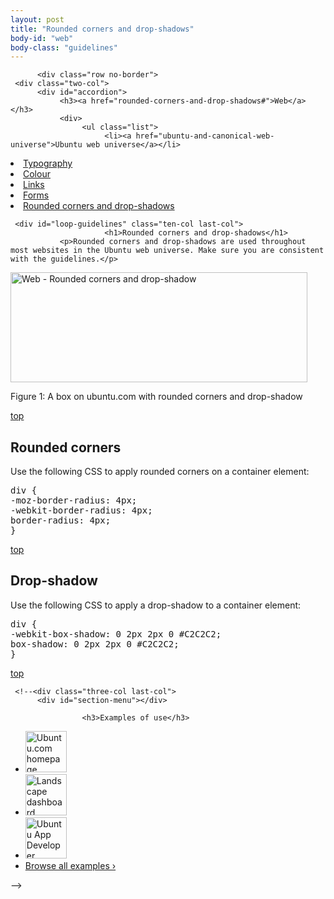 ```yaml
---
layout: post
title: "Rounded corners and drop-shadows"
body-id: "web"
body-class: "guidelines"
---
```



          <div class="row no-border">
     <div class="two-col">
          <div id="accordion">
               <h3><a href="rounded-corners-and-drop-shadows#">Web</a></h3>
               <div>
                    <ul class="list">
                         <li><a href="ubuntu-and-canonical-web-universe">Ubuntu web universe</a></li>
<li><a href="http://design.ubuntu.com/web/typography">Typography</a></li>
<li><a href="colour">Colour</a></li>
<li><a href="links">Links</a></li>
<li><a href="forms">Forms</a></li>
<li class="current_page_item"><a href="rounded-corners-and-drop-shadows">Rounded corners and drop-shadows</a></li>
                    </ul>
               </div>
          </div>
     </div>

     <div id="loop-guidelines" class="ten-col last-col">
                         <h1>Rounded corners and drop-shadows</h1>
               <p>Rounded corners and drop-shadows are used throughout most websites in the Ubuntu web universe. Make sure you are consistent with the guidelines.</p>
<div id="attachment_1156" style="width: 485px" class="wp-caption alignnone"><img src="https://assets.ubuntu.com/v1/4edaf3d7-web-rounded-corners-dropshadow.png" alt="Web - Rounded corners and drop-shadow" title="Web - Rounded corners and drop-shadow" width="475" height="176" class="size-full wp-image-1156" srcset="https://assets.ubuntu.com/v1/4edaf3d7-web-rounded-corners-dropshadow.png 475w, https://assets.ubuntu.com/v1/65807994-web-rounded-corners-dropshadow-300x111.png 300w" sizes="(max-width: 475px) 100vw, 475px" /><p class="wp-caption-text">Figure 1: A box on ubuntu.com with rounded corners and drop-shadow</p></div>
<div class="wp-link-top clearfix"><a href="rounded-corners-and-drop-shadows#">top</a></div>
<h2>Rounded corners</h2>
<p>Use the following CSS to apply rounded corners on a container element:</p>
<pre>div {
-moz-border-radius: 4px;
-webkit-border-radius: 4px;
border-radius: 4px;
}</pre>
<div class="wp-link-top clearfix"><a href="rounded-corners-and-drop-shadows#">top</a></div>
<h2>Drop-shadow</h2>
<p>Use the following CSS to apply a drop-shadow to a container element:</p>
<pre>div {
-webkit-box-shadow: 0 2px 2px 0 #C2C2C2;
box-shadow: 0 2px 2px 0 #C2C2C2;
}</pre>
<div class="wp-link-top clearfix"><a href="rounded-corners-and-drop-shadows#">top</a></div>
               </div>

     <!--<div class="three-col last-col">
          <div id="section-menu"></div>

                    <h3>Examples of use</h3>
<ul class="loop-results-panel panel-examples clearfix">
     <li>
          <a class="pretty-photo" href="https://assets.ubuntu.com/v1/cdbac36f-ubuntu-web-homepage.png">
               <img src="https://assets.ubuntu.com/v1/9ea48b2b-ubuntu-web-homepage-140x140.png" width="66" height="66" title="Ubuntu.com homepage" alt="Ubuntu.com homepage" />
          </a>
     </li>
     <li>
          <a class="pretty-photo" href="https://assets.ubuntu.com/v1/8c24b2c4-landscape-dashboard-logged-in.png">
               <img src="https://assets.ubuntu.com/v1/b1dc7567-landscape-dashboard-logged-in-140x140.png" width="66" height="66" title="Landscape dashboard" alt="Landscape dashboard" />
          </a>
     </li>
     <li class="row-end">
          <a class="pretty-photo" href="https://assets.ubuntu.com/v1/33748e6c-developer-ubuntu-com-homepage.png">
               <img src="https://assets.ubuntu.com/v1/0ab7b4ec-developer-ubuntu-com-homepage-140x140.png" width="66" height="66" title="Ubuntu App Developer homepage" alt="Ubuntu App Developer homepage" />
          </a>
     </li>
     <li class="last"><a href="/examples">Browse all examples &rsaquo;</a></li>
</ul>
     </div>-->
</div>



